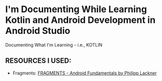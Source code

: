 # I'm Documenting While Learning Kotlin and Android Development in Android Studio
Documenting What I'm Learning  -  i.e., KOTLIN

## RESOURCES I USED:
- Fragments: [FRAGMENTS - Android Fundamentals by Philipp Lackner](https://youtu.be/-vAI7RSPxOA)




